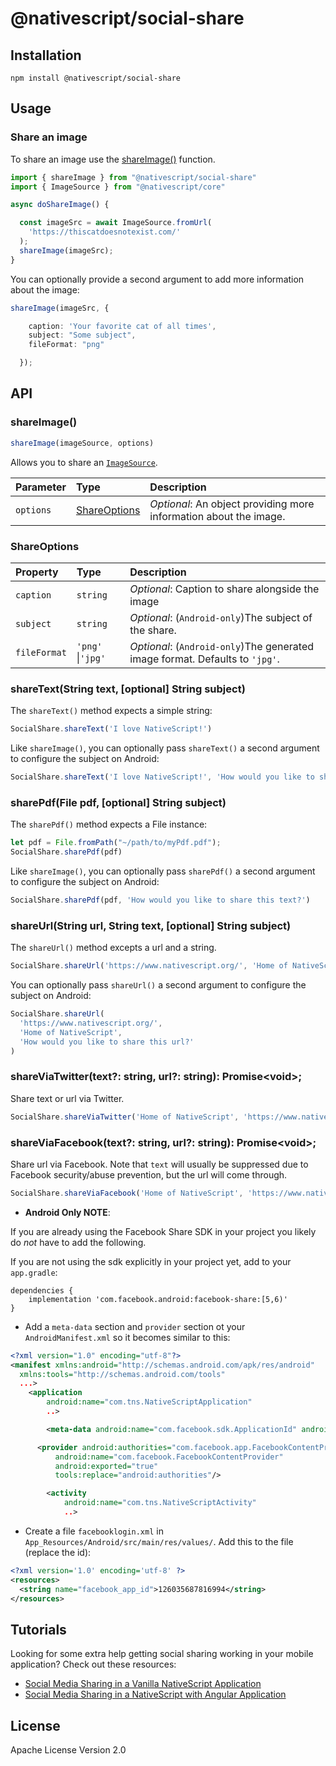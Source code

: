 # @nativescript/social-share

## Installation

```cli
npm install @nativescript/social-share
```

## Usage

### Share an image

To share an image use the [shareImage()](#shareimage) function.

```ts
import { shareImage } from "@nativescript/social-share"
import { ImageSource } from "@nativescript/core"

async doShareImage() {

  const imageSrc = await ImageSource.fromUrl(
    'https://thiscatdoesnotexist.com/'
  );
  shareImage(imageSrc);
}
```
You can optionally provide a second argument to add more information about the image:

```ts
shareImage(imageSrc, {

    caption: 'Your favorite cat of all times',
    subject: "Some subject",
    fileFormat: "png"

  });
```

## API

### shareImage()
```ts
shareImage(imageSource, options)
```

Allows you to share an [`ImageSource`](https://docs.nativescript.org/api-reference/classes/imagesource.html). 

| Parameter | Type | Description
|:----------|:-----|:----------
| `options` |[ShareOptions](#shareoptions)| _Optional_: An object providing more information about the image. |

### ShareOptions

| Property | Type | Description
|:---------|:-----|:----------
| `caption` | `string` | _Optional_: Caption to share alongside the image
| `subject` | `string` |_Optional_: (`Android-only`)The subject of the share.
| `fileFormat` | `'png'` \|`'jpg'` |_Optional_: (`Android-only`)The generated image format. Defaults to `'jpg'`.

### shareText(String text, \[optional\] String subject)

The `shareText()` method expects a simple string:

```js
SocialShare.shareText('I love NativeScript!')
```

Like `shareImage()`, you can optionally pass `shareText()` a second argument to configure the subject on Android:

```js
SocialShare.shareText('I love NativeScript!', 'How would you like to share this text?')
```

### sharePdf(File pdf, \[optional\] String subject)

The `sharePdf()` method expects a File instance:

```js
let pdf = File.fromPath("~/path/to/myPdf.pdf");
SocialShare.sharePdf(pdf)
```

Like `shareImage()`, you can optionally pass `sharePdf()` a second argument to configure the subject on Android:

```js
SocialShare.sharePdf(pdf, 'How would you like to share this text?')
```

### shareUrl(String url, String text, \[optional\] String subject)

The `shareUrl()` method excepts a url and a string.

```js
SocialShare.shareUrl('https://www.nativescript.org/', 'Home of NativeScript')
```

You can optionally pass `shareUrl()` a second argument to configure the subject on Android:

```js
SocialShare.shareUrl(
  'https://www.nativescript.org/',
  'Home of NativeScript',
  'How would you like to share this url?'
)
```

### shareViaTwitter(text?: string, url?: string): Promise\<void\>;

Share text or url via Twitter.

```js
SocialShare.shareViaTwitter('Home of NativeScript', 'https://www.nativescript.org/')
```

### shareViaFacebook(text?: string, url?: string): Promise\<void\>;

Share url via Facebook. Note that `text` will usually be suppressed due to Facebook security/abuse prevention, but the url will come through.

```js
SocialShare.shareViaFacebook('Home of NativeScript', 'https://www.nativescript.org/')
```

- **Android Only NOTE**:

If you are already using the Facebook Share SDK in your project you likely do _not_ have to add the following.

If you are not using the sdk explicitly in your project yet, add to your `app.gradle`:

```
dependencies {
	implementation 'com.facebook.android:facebook-share:[5,6)'
}
```

- Add a `meta-data` section and `provider` section ot your `AndroidManifest.xml` so it becomes similar to this:

```xml
<?xml version="1.0" encoding="utf-8"?>
<manifest xmlns:android="http://schemas.android.com/apk/res/android"
  xmlns:tools="http://schemas.android.com/tools"
  ...>
   	<application
   		android:name="com.tns.NativeScriptApplication"
   		..>

   		<meta-data android:name="com.facebook.sdk.ApplicationId" android:value="@string/facebook_app_id"/>

      <provider android:authorities="com.facebook.app.FacebookContentProvider{your-facebook-appid}"
          android:name="com.facebook.FacebookContentProvider"
          android:exported="true"
          tools:replace="android:authorities"/>

   		<activity
   			android:name="com.tns.NativeScriptActivity"
   			..>
```

- Create a file `facebooklogin.xml` in `App_Resources/Android/src/main/res/values/`. Add this to the file (replace the id):

```xml
<?xml version='1.0' encoding='utf-8' ?>
<resources>
  <string name="facebook_app_id">126035687816994</string>
</resources>
```

## Tutorials

Looking for some extra help getting social sharing working in your mobile application? Check out these resources:

- [Social Media Sharing in a Vanilla NativeScript Application](https://www.thepolyglotdeveloper.com/2016/03/implement-social-media-sharing-nativescript-app/)
- [Social Media Sharing in a NativeScript with Angular Application](https://www.thepolyglotdeveloper.com/2017/02/social-media-sharing-prompts-nativescript-angular-application/)

## License

Apache License Version 2.0
